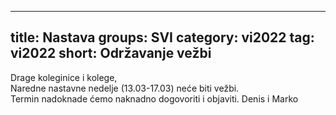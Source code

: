 
---
title: Nastava
groups: SVI
category: vi2022
tag: vi2022
short: Održavanje vežbi
---
Drage koleginice i kolege,  
Naredne nastavne nedelje (13.03-17.03) neće biti vežbi.  
Termin nadoknade ćemo naknadno dogovoriti i objaviti.
Denis i Marko  
